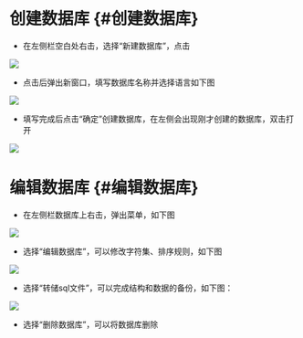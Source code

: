# 创建数据库 {#创建数据库}

* 在左侧栏空白处右击，选择“新建数据库”，点击

![](/Images/assets/5-1-1.png)

* 点击后弹出新窗口，填写数据库名称并选择语言如下图

![](/Images/assets/5-1-2.png)

* 填写完成后点击“确定”创建数据库，在左侧会出现刚才创建的数据库，双击打开

![](/Images/assets/5-1-3.png)

# 编辑数据库 {#编辑数据库}

* 在左侧栏数据库上右击，弹出菜单，如下图

![](/Images/assets/5-1-4.png)

* 选择“编辑数据库”，可以修改字符集、排序规则，如下图

![](/Images/assets/5-1-5.png)

* 选择“转储sql文件”，可以完成结构和数据的备份，如下图：

![](/Images/assets/5-1-6.png)

* 选择“删除数据库”，可以将数据库删除



